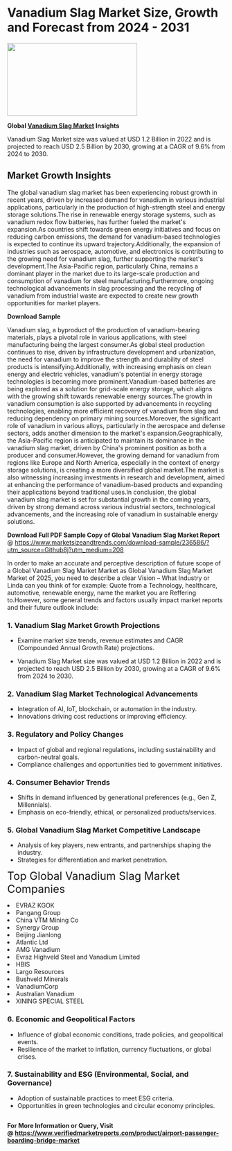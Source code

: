 <H1>Vanadium Slag Market Size, Growth and Forecast from 2024 - 2031</H1><img class="aligncenter size-medium wp-image-584254" src="https://thirdeyenews.in/wp-content/uploads/2024/09/Global-Market-Research-300x168.jpeg" alt="" width="300" height="168" /><p><strong>Global&nbsp;<a href="https://www.marketsizeandtrends.com/download-sample/236586/?utm_source=Github8j?utm_medium=208">Vanadium Slag Market</a> Insights</strong></p><p>Vanadium Slag Market size was valued at USD 1.2 Billion in 2022 and is projected to reach USD 2.5 Billion by 2030, growing at a CAGR of 9.6% from 2024 to 2030.</p><p><h2>Market Growth Insights</h2> <p>The global vanadium slag market has been experiencing robust growth in recent years, driven by increased demand for vanadium in various industrial applications, particularly in the production of high-strength steel and energy storage solutions.The rise in renewable energy storage systems, such as vanadium redox flow batteries, has further fueled the market's expansion.As countries shift towards green energy initiatives and focus on reducing carbon emissions, the demand for vanadium-based technologies is expected to continue its upward trajectory.Additionally, the expansion of industries such as aerospace, automotive, and electronics is contributing to the growing need for vanadium slag, further supporting the market's development.The Asia-Pacific region, particularly China, remains a dominant player in the market due to its large-scale production and consumption of vanadium for steel manufacturing.Furthermore, ongoing technological advancements in slag processing and the recycling of vanadium from industrial waste are expected to create new growth opportunities for market players.</p> <p><strong>Download Sample</strong></p> <p>Vanadium slag, a byproduct of the production of vanadium-bearing materials, plays a pivotal role in various applications, with steel manufacturing being the largest consumer.As global steel production continues to rise, driven by infrastructure development and urbanization, the need for vanadium to improve the strength and durability of steel products is intensifying.Additionally, with increasing emphasis on clean energy and electric vehicles, vanadium's potential in energy storage technologies is becoming more prominent.Vanadium-based batteries are being explored as a solution for grid-scale energy storage, which aligns with the growing shift towards renewable energy sources.The growth in vanadium consumption is also supported by advancements in recycling technologies, enabling more efficient recovery of vanadium from slag and reducing dependency on primary mining sources.Moreover, the significant role of vanadium in various alloys, particularly in the aerospace and defense sectors, adds another dimension to the market's expansion.Geographically, the Asia-Pacific region is anticipated to maintain its dominance in the vanadium slag market, driven by China's prominent position as both a producer and consumer.However, the growing demand for vanadium from regions like Europe and North America, especially in the context of energy storage solutions, is creating a more diversified global market.The market is also witnessing increasing investments in research and development, aimed at enhancing the performance of vanadium-based products and expanding their applications beyond traditional uses.In conclusion, the global vanadium slag market is set for substantial growth in the coming years, driven by strong demand across various industrial sectors, technological advancements, and the increasing role of vanadium in sustainable energy solutions.</p> <p><span class=""><strong>Download Full PDF Sample Copy of Global Vanadium Slag Market Report</strong> @ <a href="https://www.marketsizeandtrends.com/download-sample/236586/?utm_source=Github8j?utm_medium=208" target="_blank">https://www.marketsizeandtrends.com/download-sample/236586/?utm_source=Github8j?utm_medium=208</a></span></p><p>In order to make an accurate and perceptive description of future scope of a Global&nbsp;Vanadium Slag Market Market as Global&nbsp;Vanadium Slag Market Market of 2025, you need to describe a clear Vision &ndash; What Industry or Linda can you think of for example: Quote from a Technology, healthcare, automotive, renewable energy, name the market you are Reffering to.However, some general trends and factors usually impact market reports and their future outlook include:</p><h3>1.&nbsp;<strong>Vanadium Slag Market Growth Projections</strong></h3><ul><li>Examine market size trends, revenue estimates and CAGR (Compounded Annual Growth Rate) projections.</li><li><p>Vanadium Slag Market size was valued at USD 1.2 Billion in 2022 and is projected to reach USD 2.5 Billion by 2030, growing at a CAGR of 9.6% from 2024 to 2030.</p></li></ul><h3>2.&nbsp;<strong>Vanadium Slag Market Technological Advancements</strong></h3><ul><li>Integration of AI, IoT, blockchain, or automation in the industry.</li><li>Innovations driving cost reductions or improving efficiency.</li></ul><h3>3.&nbsp;<strong>Regulatory and Policy Changes</strong></h3><ul><li>Impact of global and regional regulations, including sustainability and carbon-neutral goals.</li><li>Compliance challenges and opportunities tied to government initiatives.</li></ul><h3>4.&nbsp;<strong>Consumer Behavior Trends</strong></h3><ul><li>Shifts in demand influenced by generational preferences (e.g., Gen Z, Millennials).</li><li>Emphasis on eco-friendly, ethical, or personalized products/services.</li></ul><h3>5.&nbsp;<strong>Global Vanadium Slag Market Competitive Landscape</strong></h3><ul><li>Analysis of key players, new entrants, and partnerships shaping the industry.</li><li>Strategies for differentiation and market penetration.</li></ul><p data-pm-slice="1 1 []"><span style="color: inherit; font-family: inherit; font-size: 25px;">Top Global Vanadium Slag Market Companies</span></p><div class="" data-test-id=""><p><li>EVRAZ KGOK</li><li> Pangang Group</li><li> China VTM Mining Co</li><li> Synergy Group</li><li> Beijing Jianlong</li><li> Atlantic Ltd</li><li> AMG Vanadium</li><li> Evraz Highveld Steel and Vanadium Limited</li><li> HBIS</li><li> Largo Resources</li><li> Bushveld Minerals</li><li> VanadiumCorp</li><li> Australian Vanadium</li><li> XINING SPECIAL STEEL</li></p></div><h3>6.&nbsp;<strong>Economic and Geopolitical Factors</strong></h3><ul><li>Influence of global economic conditions, trade policies, and geopolitical events.</li><li>Resilience of the market to inflation, currency fluctuations, or global crises.</li></ul><h3>7.&nbsp;<strong>Sustainability and ESG (Environmental, Social, and Governance)</strong></h3><ul><li>Adoption of sustainable practices to meet ESG criteria.</li><li>Opportunities in green technologies and circular economy principles.</li></ul><h2><strong style="font-size: 14px;">For More Information or Query, Visit @&nbsp;</strong><a style="background-color: #ffffff; font-size: 14px;" href="https://www.marketsizeandtrends.com/report/vanadium-slag-market/" target="_blank">https://www.verifiedmarketreports.com/product/airport-passenger-boarding-bridge-market</a></h2>